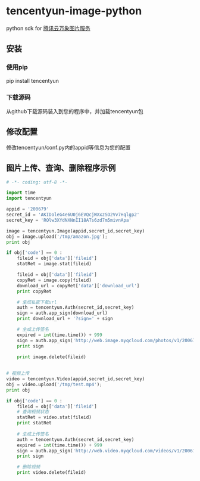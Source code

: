 # tencentyun-image-python
python sdk for [腾讯云万象图片服务](http://app.qcloud.com/image.html)

## 安装

### 使用pip
pip install tencentyun

### 下载源码
从github下载源码装入到您的程序中，并加载tencentyun包

## 修改配置
修改tencentyun/conf.py内的appid等信息为您的配置

## 图片上传、查询、删除程序示例
```python
# -*- coding: utf-8 -*-

import time
import tencentyun

appid = '200679'
secret_id = 'AKIDoleG4e6U0j6EVQcjWXxzSO2Vv7Hqlgp2'
secret_key = 'ROlw3XYdNXNnII18ATs6zd7m5mivnApa'

image = tencentyun.Image(appid,secret_id,secret_key)
obj = image.upload('/tmp/amazon.jpg');
print obj

if obj['code'] == 0 :
    fileid = obj['data']['fileid']
    statRet = image.stat(fileid)

    fileid = obj['data']['fileid']
    copyRet = image.copy(fileid)
    download_url = copyRet['data']['download_url']
    print copyRet

    # 生成私密下载url
    auth = tencentyun.Auth(secret_id,secret_key)
    sign = auth.app_sign(download_url)
    print download_url + '?sign=' + sign

    # 生成上传签名
    expired = int(time.time()) + 999
    sign = auth.app_sign('http://web.image.myqcloud.com/photos/v1/200679/0/', expired)
    print sign

    print image.delete(fileid)
	
	
# 视频上传
video = tencentyun.Video(appid,secret_id,secret_key)
obj = video.upload('/tmp/test.mp4');
print obj

if obj['code'] == 0 :
    fileid = obj['data']['fileid']
    # 查询视频状态
    statRet = video.stat(fileid)
    print statRet
    
    # 生成上传签名
    auth = tencentyun.Auth(secret_id,secret_key)
    expired = int(time.time()) + 999
    sign = auth.app_sign('http://web.video.myqcloud.com/videos/v1/200679/0/', expired)
    print sign

    # 删除视频
    print video.delete(fileid)

	
```
